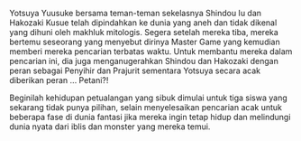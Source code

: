 Yotsuya Yuusuke bersama teman-teman sekelasnya Shindou Iu dan Hakozaki Kusue telah dipindahkan ke dunia yang aneh dan tidak dikenal yang dihuni oleh makhluk mitologis. Segera setelah mereka tiba, mereka bertemu seseorang yang menyebut dirinya Master Game yang kemudian memberi mereka pencarian terbatas waktu. Untuk membantu mereka dalam pencarian ini, dia juga menganugerahkan Shindou dan Hakozaki dengan peran sebagai Penyihir dan Prajurit sementara Yotsuya secara acak diberikan peran ... Petani?!

Beginilah kehidupan petualangan yang sibuk dimulai untuk tiga siswa yang sekarang tidak punya pilihan, selain menyelesaikan pencarian acak untuk beberapa fase di dunia fantasi jika mereka ingin tetap hidup dan melindungi dunia nyata dari iblis dan monster yang mereka temui.
